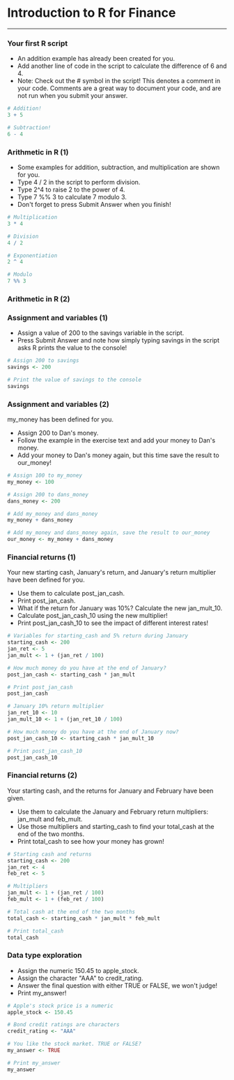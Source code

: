 # Introduction to R for Finance
---
### Your first R script
* An addition example has already been created for you.
* Add another line of code in the script to calculate the difference of 6 and 4.
* Note: Check out the # symbol in the script! This denotes a comment in your code. Comments are a great way to document your code, and are not run when you submit your answer.
```r
# Addition!
3 + 5

# Subtraction!
6 - 4
```
### Arithmetic in R (1)
* Some examples for addition, subtraction, and multiplication are shown for you.
* Type 4 / 2 in the script to perform division.
* Type 2^4 to raise 2 to the power of 4.
* Type 7 %% 3 to calculate 7 modulo 3.
* Don't forget to press Submit Answer when you finish!
```r
# Multiplication
3 * 4

# Division
4 / 2

# Exponentiation
2 ^ 4

# Modulo
7 %% 3
```
### Arithmetic in R (2)
### Assignment and variables (1)
* Assign a value of 200 to the savings variable in the script.
* Press Submit Answer and note how simply typing savings in the script asks R prints the value to the console!
```r
# Assign 200 to savings
savings <- 200

# Print the value of savings to the console
savings
```
### Assignment and variables (2)
my_money has been defined for you.
* Assign 200 to Dan's money.
* Follow the example in the exercise text and add your money to Dan's money.
* Add your money to Dan's money again, but this time save the result to our_money!
```r
# Assign 100 to my_money
my_money <- 100

# Assign 200 to dans_money
dans_money <- 200

# Add my_money and dans_money
my_money + dans_money

# Add my_money and dans_money again, save the result to our_money
our_money <- my_money + dans_money
```
### Financial returns (1)
Your new starting cash, January's return, and January's return multiplier have been defined for you.
* Use them to calculate post_jan_cash.
* Print post_jan_cash.
* What if the return for January was 10%? Calculate the new jan_mult_10.
* Calculate post_jan_cash_10 using the new multiplier!
* Print post_jan_cash_10 to see the impact of different interest rates!
```r
# Variables for starting_cash and 5% return during January
starting_cash <- 200
jan_ret <- 5
jan_mult <- 1 + (jan_ret / 100)

# How much money do you have at the end of January?
post_jan_cash <- starting_cash * jan_mult

# Print post_jan_cash
post_jan_cash

# January 10% return multiplier
jan_ret_10 <- 10
jan_mult_10 <- 1 + (jan_ret_10 / 100)

# How much money do you have at the end of January now?
post_jan_cash_10 <- starting_cash * jan_mult_10

# Print post_jan_cash_10
post_jan_cash_10
```
### Financial returns (2)
Your starting cash, and the returns for January and February have been given.
* Use them to calculate the January and February return multipliers: jan_mult and feb_mult.
* Use those multipliers and starting_cash to find your total_cash at the end of the two months.
* Print total_cash to see how your money has grown!
```r
# Starting cash and returns 
starting_cash <- 200
jan_ret <- 4
feb_ret <- 5

# Multipliers
jan_mult <- 1 + (jan_ret / 100)
feb_mult <- 1 + (feb_ret / 100)

# Total cash at the end of the two months
total_cash <- starting_cash * jan_mult * feb_mult

# Print total_cash
total_cash
```
### Data type exploration
* Assign the numeric 150.45 to apple_stock.
* Assign the character "AAA" to credit_rating.
* Answer the final question with either TRUE or FALSE, we won't judge!
* Print my_answer!
```r
# Apple's stock price is a numeric
apple_stock <- 150.45

# Bond credit ratings are characters
credit_rating <- "AAA"

# You like the stock market. TRUE or FALSE?
my_answer <- TRUE

# Print my_answer
my_answer
```
